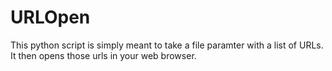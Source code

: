 # URLOpen

This python script is simply meant to take a file paramter with a list of URLs.
It then opens those urls in your web browser.
